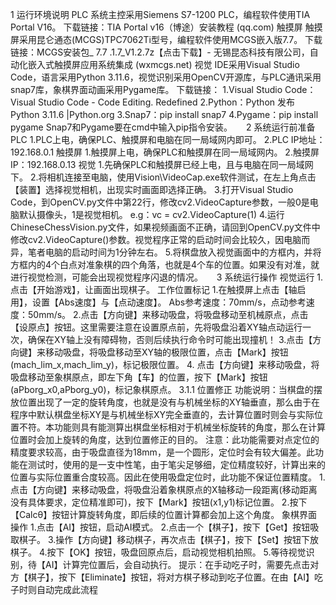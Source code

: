 1	运行环境说明
PLC
系统主控采用Siemens S7-1200 PLC，编程软件使用TIA Portal V16。
下载链接：TIA Portal v16（博途）安装教程 (qq.com)
触摸屏
触摸屏采用昆仑通态(MCGS)TPC7062Ti型号，编程软件使用MCGS嵌入版7.7。
下载链接：MCGS安装包_ 7.7 .1.7_V1.2.7z【点击下载】- 无锡昆态科技有限公司，自动化嵌入式触摸屏应用系统集成 (wxmcgs.net)
视觉
IDE采用Visual Studio Code，语言采用Python 3.11.6，视觉识别采用OpenCV开源库，与PLC通讯采用snap7库，象棋界面动画采用Pygame库。
下载链接：
1.Visual Studio Code：Visual Studio Code - Code Editing. Redefined
2.Python：Python 发布 Python 3.11.6 |Python.org
3.Snap7：pip install snap7
4.Pygame：pip install pygame
Snap7和Pygame要在cmd中输入pip指令安装。
 
2	系统运行前准备
PLC
1.PLC上电，确保PLC、触摸屏和电脑在同一局域网内即可。
2.PLC IP地址：192.168.0.1
触摸屏
1.触摸屏上电，确保PLC和触摸屏在同一局域网内。
2.触摸屏IP：192.168.0.13
视觉
1.先确保PLC和触摸屏已经上电，且与电脑在同一局域网下。
2.将相机连接至电脑，使用Vision\VideoCap.exe软件测试，在左上角点击【装置】选择视觉相机，出现实时画面即选择正确。
3.打开Visual Studio Code，到OpenCV.py文件中第22行，修改cv2.VideoCapture参数，一般0是电脑默认摄像头，1是视觉相机。
e.g：vc = cv2.VideoCapture(1)
4.运行ChineseChessVision.py文件，如果视频画面不正确，请回到OpenCV.py文件中修改cv2.VideoCapture()参数。视觉程序正常的启动时间会比较久，因电脑而异，笔者电脑的启动时间为1分钟左右。
5.将棋盘放入视觉画面中的方框内，并将方框内的4个白点对准象棋的四个角落，也就是4个车的位置。如果没有对准，就进行视觉检测，可能会出现视觉程序闪退的情况。
 
3	系统运行操作
视觉运行
1.点击【开始游戏】，让画面出现棋子。
工作位置标记
1.在触摸屏上点击【轴启用】，设置【Abs速度】与【点动速度】。
Abs参考速度：70mm/s，点动参考速度：50mm/s。
2.点击【方向键】来移动吸盘，将吸盘移动至机械原点，点击【设原点】按钮。这里需要注意在设置原点前，先将吸盘沿着XY轴点动运行一次，确保在XY轴上没有障碍物，否则后续执行命令时可能出现撞机！
3.点击【方向键】来移动吸盘，将吸盘移动至XY轴的极限位置，点击【Mark】按钮(mach_lim_x,mach_lim_y)，标记极限位置。
4. 点击【方向键】来移动吸盘，将吸盘移动至象棋原点，即左下角【车】的位置，按下【Mark】按钮(aPborg_x0,aPborg_y0)，标记象棋原点。
3.1.1	位置修正
功能说明：当棋盘的摆放位置出现了一定的旋转角度，也就是没有与机械坐标的XY轴垂直，那么由于在程序中默认棋盘坐标XY是与机械坐标XY完全垂直的，去计算位置时则会与实际位置不符。本功能则具有能测算出棋盘坐标相对于机械坐标旋转的角度，那么在计算位置时会加上旋转的角度，达到位置修正的目的。
注意：此功能需要对点定位的精度要求较高，由于吸盘直径为18mm，是一个圆形，定位时会有较大偏差。此功能在测试时，使用的是一支中性笔，由于笔尖足够细，定位精度较好，计算出来的位置与实际位置重合度较高。因此在使用吸盘定位时，此功能不保证位置精度。
1.点击【方向键】来移动吸盘，将吸盘沿着象棋原点的X轴移动一段距离(移动距离没有具体要求，定位精准即可)，按下【Mark】按钮(x1,y1)标记位置。
2.按下【Calcθ】按钮计算旋转角度，即后续的位置计算都会加上这个角度。
象棋界面操作
1.点击【AI】按钮，启动AI模式。
2.点击一个【棋子】，按下【Get】按钮吸取棋子。
3.操作【方向键】移动棋子，再次点击【棋子】，按下【Set】按钮下放棋子。
4.按下【OK】按钮，吸盘回原点后，启动视觉相机拍照。
5.等待视觉识别，待【AI】计算完位置后，会自动执行。
提示：在手动吃子时，需要先点击对方【棋子】，按下【Eliminate】按钮，将对方棋子移动到吃子位置。在由【AI】吃子时则自动完成此流程